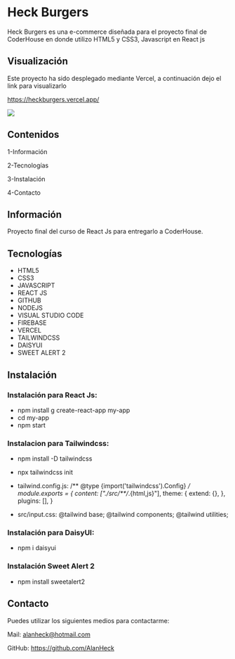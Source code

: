 # Heck Burgers

Heck Burgers es una e-commerce diseñada para el proyecto final de CoderHouse en donde utilizo HTML5 y CSS3, Javascript en React js


## Visualización

Este proyecto ha sido desplegado mediante Vercel, a continuación dejo el link para visualizarlo

https://heckburgers.vercel.app/

![](/public/HeckBurger1.gif)


## Contenidos

1-Información

2-Tecnologías

3-Instalación

4-Contacto


## Información

Proyecto final del curso de React Js para entregarlo a CoderHouse.


## Tecnologías

- HTML5
- CSS3
- JAVASCRIPT
- REACT JS
- GITHUB
- NODEJS
- VISUAL STUDIO CODE
- FIREBASE
- VERCEL
- TAILWINDCSS
- DAISYUI
- SWEET ALERT 2


## Instalación

### Instalación para React Js:
- npm install g create-react-app my-app
- cd my-app
- npm start

### Instalacion para Tailwindcss: 
- npm install -D tailwindcss
- npx tailwindcss init

- tailwind.config.js:
/** @type {import('tailwindcss').Config} */
module.exports = {
  content: ["./src/**/*.{html,js}"],
  theme: {
    extend: {},
  },
  plugins: [],
}

- src/input.css:
@tailwind base;
@tailwind components;
@tailwind utilities;


### Instalación para DaisyUI:
- npm i daisyui


### Instalación Sweet Alert 2
- npm install sweetalert2


## Contacto

Puedes utilizar los siguientes medios para contactarme:

Mail: alanheck@hotmail.com

GitHub: https://github.com/AlanHeck